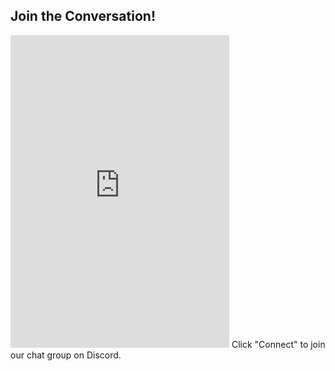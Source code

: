 ## Join the Conversation!
<iframe src="https://discord.com/widget?id=889156198123860019&theme=dark" width="350" height="500" allowtransparency="true" frameborder="0" sandbox="allow-popups allow-popups-to-escape-sandbox allow-same-origin allow-scripts"></iframe>
Click "Connect" to join our chat group on Discord.